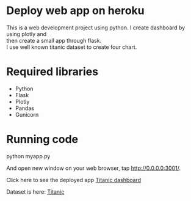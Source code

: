 # Deploy web app on heroku
This is a web development project using python.
I create dashboard by using plotly and <br> then create a small app through flask. <br>
I use well known titanic dataset to create four chart.
# Required libraries
- Python
- Flask
- Plotly
- Pandas
- Gunicorn
# Running code
python myapp.py

And open new window on your web browser, tap http://0.0.0.0:3001/.





Click here to see the deployed app <a href="https://mc-titanic-dashboard.herokuapp.com/" target="_blank" rel="noopener noreferrer"> Titanic dashboard </a>

Dataset is here: <a href="https://www.kaggle.com/c/titanic" target="_blank" rel="noopener noreferrer"> Titanic </a>
